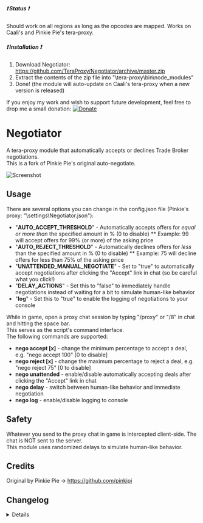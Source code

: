 ##### :heavy_exclamation_mark: Status :heavy_exclamation_mark:
Should work on all regions as long as the opcodes are mapped. Works on Caali's and Pinkie Pie's tera-proxy.  

##### :heavy_exclamation_mark: Installation :heavy_exclamation_mark:
1) Download Negotiator: https://github.com/TeraProxy/Negotiator/archive/master.zip
2) Extract the contents of the zip file into "\tera-proxy\bin\node_modules\"
3) Done! (the module will auto-update on Caali's tera-proxy when a new version is released)
  
If you enjoy my work and wish to support future development, feel free to drop me a small donation: [![Donate](https://www.paypalobjects.com/webstatic/en_US/i/buttons/PP_logo_h_100x26.png)](https://www.paypal.com/cgi-bin/webscr?cmd=_donations&business=A3KBZUCSEQ5RJ)

# Negotiator
A tera-proxy module that automatically accepts or declines Trade Broker negotiations.  
This is a fork of Pinkie Pie's original auto-negotiate.  

![Screenshot](https://i.imgur.com/uB74X4o.png)

## Usage
There are several options you can change in the config.json file (Pinkie's proxy: "\settings\Negotiator.json"):  
  
* "**AUTO_ACCEPT_THRESHOLD**" - Automatically accepts offers for *equal or more than* the specified amount in % (0 to disable)
** Example: 99 will accept offers for 99% (or more) of the asking price
* "**AUTO_REJECT_THRESHOLD**" - Automatically declines offers for *less* than the specified amount in % (0 to disable)
** Example: 75 will decline offers for less than 75% of the asking price
* "**UNATTENDED_MANUAL_NEGOTIATE**" - Set to "true" to automatically accept negotiations after clicking the "Accept" link in chat (so be careful what you click!)
* "**DELAY_ACTIONS**" - Set this to "false" to immediately handle negotiations instead of waiting for a bit to simulate human-like behavior
* "**log**" - Set this to "true" to enable the logging of negotiations to your console
  
While in game, open a proxy chat session by typing "/proxy" or "/8" in chat and hitting the space bar.  
This serves as the script's command interface.  
The following commands are supported:  
  
* **nego accept [x]** - change the minimum percentage to accept a deal, e.g. "nego accept 100" [0 to disable]
* **nego reject [x]** - change the maximum percentage to reject a deal, e.g. "nego reject 75" [0 to disable]
* **nego unattended** - enable/disable automatically accepting deals after clicking the "Accept" link in chat
* **nego delay** - switch between human-like behavior and immediate negotiation
* **nego log** - enable/disable logging to console

## Safety
Whatever you send to the proxy chat in game is intercepted client-side. The chat is NOT sent to the server.  
This module uses randomized delays to simulate human-like behavior.  

## Credits
Original by Pinkie Pie -> https://github.com/pinkipi

## Changelog
<details>

### 1.0.0
* [*] BigInt compatibility
* [+] Added auto-update support on Caali's proxy
* [+] Added optional negotiation logging to console
* [+] Added ingame commands
* [+] Added display of item names and amount
* [~] Moved settings to config file

</details>